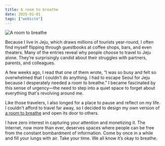 ```yaml
---
title: A room to breathe
date: 2025-01-01
tags: ["website"]
---
```


![A room to breathe](https://bear-images.sfo2.cdn.digitaloceanspaces.com/jagunbae/-5.webp)

Because I live in Jeju, which draws millions of tourists year-round, I often find myself flipping through guestbooks at coffee shops, bars, and even theaters. Many of the entries reveal why people choose to travel to Jeju alone. They’re surprisingly candid about their struggles with partners, parents, and colleagues.

A few weeks ago, I read that one of them wrote, “I was so busy and felt so overwhelmed that I couldn’t do anything. I had to escape Seoul for Jeju because I desperately needed a room to breathe.” I became fascinated by this sense of urgency—the need to step into a quiet space to forget about everything that's revolving around me.

Like those travelers, I also longed for a place to pause and reflect on my life. I couldn't afford to travel far away, so I decided to design my own version of [a room to breathe][1] and open its door to others.

I have zero interest in capturing your attention and monetizing it. The Internet, now more than ever, deserves spaces where people can be free from the constant bombardment of information. Come by once in a while and fill your lungs with air. Take your time. We all know it’s okay to breathe.

[1]:	https://room.kangminsuk.com